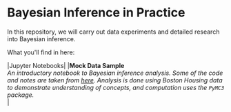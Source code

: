 # Bayesian Inference in Practice

In this repository, we will carry out data experiments and detailed research into Bayesian inference.

What you'll find in here:

|Jupyter Notebooks|
|**Mock Data Sample**<br>_An introductory notebook to Bayesian inference analysis. Some of the code and notes are taken from [here](https://github.com/WillKoehrsen/Data-Analysis/blob/master/bayesian_lr/Bayesian%20Linear%20Regression%20Project.ipynb). Analysis is done using Boston Housing data to demonstrate understanding of concepts, and computation uses the `PyMC3` package._</br>|